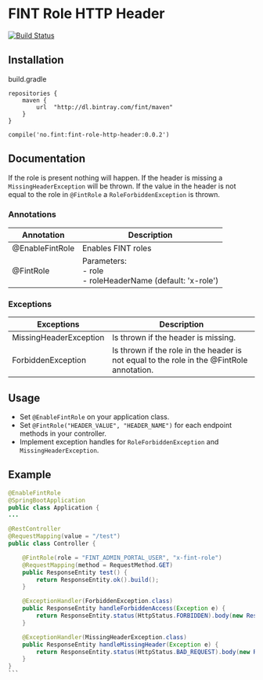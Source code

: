 # FINT Role HTTP Header

[![Build Status](https://travis-ci.org/FINTlibs/fint-role-http-header.svg?branch=master)](https://travis-ci.org/FINTlibs/fint-role-http-header)

## Installation

build.gradle

```
repositories {
    maven {
        url  "http://dl.bintray.com/fint/maven"
    }
}

compile('no.fint:fint-role-http-header:0.0.2')
```
## Documentation
If the role is present nothing will happen. If the header is missing a `MissingHeaderException` will be thrown.
If the value in the header is not equal to the role in `@FintRole` a `RoleForbiddenException` is thrown.

### Annotations
| Annotation        | Description           |
|-------------------|-----------------------|
| @EnableFintRole   | Enables FINT roles    |
| @FintRole         | Parameters: <br>- role <br>- roleHeaderName (default: 'x-role') |


### Exceptions
| Exceptions        | Description           |
|-------------------|-----------------------|
| MissingHeaderException | Is thrown if the header is missing. |
| ForbiddenException | Is thrown if the role in the header is not equal to the role in the @FintRole annotation. |


## Usage

- Set `@EnableFintRole` on your application class.
- Set `@FintRole("HEADER_VALUE", "HEADER_NAME")` for each endpoint methods in your controller.
- Implement exception handles for `RoleForbiddenException` and `MissingHeaderException`.

## Example

````java
@EnableFintRole
@SpringBootApplication
public class Application {
...
````

````java
@RestController
@RequestMapping(value = "/test")
public class Controller {

    @FintRole(role = "FINT_ADMIN_PORTAL_USER", "x-fint-role")
    @RequestMapping(method = RequestMethod.GET)
    public ResponseEntity test() {
        return ResponseEntity.ok().build();
    }

    @ExceptionHandler(ForbiddenException.class)
    public ResponseEntity handleForbiddenAccess(Exception e) {
        return ResponseEntity.status(HttpStatus.FORBIDDEN).body(new ResponseFintRoleError(e.getMessage()));
    }

    @ExceptionHandler(MissingHeaderException.class)
    public ResponseEntity handleMissingHeader(Exception e) {
        return ResponseEntity.status(HttpStatus.BAD_REQUEST).body(new ResponseFintRoleError(e.getMessage()));
    }
}
```